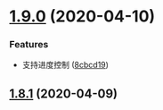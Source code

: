 # [1.9.0](https://github.com/cumt-robin/vue-awesome-progress/compare/v1.4.1...v1.9.0) (2020-04-10)


### Features

* 支持进度控制 ([8cbcd19](https://github.com/cumt-robin/vue-awesome-progress/commit/8cbcd19ea1b66c3f6146fc7196c5a04567f4220b))



## [1.8.1](https://github.com/cumt-robin/vue-awesome-progress/compare/v1.4.1...v1.8.1) (2020-04-09)



